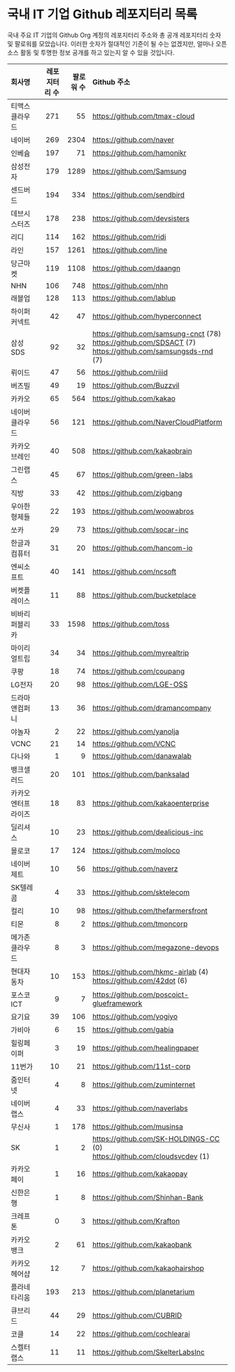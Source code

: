 # 국내 IT 기업 Github 레포지터리 목록
국내 주요 IT 기업의 Github Org 계정의 레포지터리 주소와 총 공개 레포지터리 숫자 및 팔로워를 모았습니다. 이러한 숫자가 절대적인 기준이 될 수는 없겠지만, 얼마나 오픈 소스 활동 및 투명한 정보 공개를 하고 있는지 알 수 있을 것입니다.

<!-- MARKDOWN_TABLE(GITHUB): START -->

| **회사명** | **레포지터리 수** | **팔로워 수** | **Github 주소** |
|:---|---:|---:|:---|
| 티맥스클라우드 | 271 | 55 | https://github.com/tmax-cloud |
| 네이버 | 269 | 2304 | https://github.com/naver |
| 인베슘 | 197 | 71 | https://github.com/hamonikr |
| 삼성전자 | 179 | 1289 | https://github.com/Samsung |
| 센드버드 | 194 | 334 | https://github.com/sendbird |
| 데브시스터즈 | 178 | 238 | https://github.com/devsisters |
| 리디 | 114 | 162 | https://github.com/ridi |
| 라인 | 157 | 1261 | https://github.com/line |
| 당근마켓 | 119 | 1108 | https://github.com/daangn |
| NHN | 106 | 748 | https://github.com/nhn |
| 래블업 | 128 | 113 | https://github.com/lablup |
| 하이퍼커넥트 | 42 | 47 | https://github.com/hyperconnect |
| 삼성SDS | 92 | 32 | https://github.com/samsung-cnct (78)<br />https://github.com/SDSACT (7)<br />https://github.com/samsungsds-rnd (7) |
| 뤼이드 | 47 | 56 | https://github.com/riiid |
| 버즈빌 | 49 | 19 | https://github.com/Buzzvil |
| 카카오 | 65 | 564 | https://github.com/kakao |
| 네이버클라우드 | 56 | 121 | https://github.com/NaverCloudPlatform |
| 카카오브레인 | 40 | 508 | https://github.com/kakaobrain |
| 그린랩스 | 45 | 67 | https://github.com/green-labs |
| 직방 | 33 | 42 | https://github.com/zigbang |
| 우아한형제들 | 22 | 193 | https://github.com/woowabros |
| 쏘카 | 29 | 73 | https://github.com/socar-inc |
| 한글과컴퓨터 | 31 | 20 | https://github.com/hancom-io |
| 엔씨소프트 | 40 | 141 | https://github.com/ncsoft |
| 버켓플레이스 | 11 | 88 | https://github.com/bucketplace |
| 비바리퍼블리카 | 33 | 1598 | https://github.com/toss |
| 마이리얼트립 | 34 | 34 | https://github.com/myrealtrip |
| 쿠팡 | 18 | 74 | https://github.com/coupang |
| LG전자 | 20 | 98 | https://github.com/LGE-OSS |
| 드라마앤컴퍼니 | 13 | 36 | https://github.com/dramancompany |
| 야놀자 | 2 | 22 | https://github.com/yanolja |
| VCNC | 21 | 14 | https://github.com/VCNC |
| 다나와 | 1 | 9 | https://github.com/danawalab |
| 뱅크샐러드 | 20 | 101 | https://github.com/banksalad |
| 카카오엔터프라이즈 | 18 | 83 | https://github.com/kakaoenterprise |
| 딜리셔스 | 10 | 23 | https://github.com/dealicious-inc |
| 몰로코 | 17 | 124 | https://github.com/moloco |
| 네이버제트 | 10 | 56 | https://github.com/naverz |
| SK텔레콤 | 4 | 33 | https://github.com/sktelecom |
| 컬리 | 10 | 98 | https://github.com/thefarmersfront |
| 티몬 | 8 | 2 | https://github.com/tmoncorp |
| 메가존클라우드 | 8 | 3 | https://github.com/megazone-devops |
| 현대자동차 | 10 | 153 | https://github.com/hkmc-airlab (4)<br />https://github.com/42dot (6) |
| 포스코ICT | 9 | 7 | https://github.com/poscoict-glueframework |
| 요기요 | 39 | 106 | https://github.com/yogiyo |
| 가비아 | 6 | 15 | https://github.com/gabia |
| 힐링페이퍼 | 3 | 19 | https://github.com/healingpaper |
| 11번가 | 10 | 21 | https://github.com/11st-corp |
| 줌인터넷 | 4 | 8 | https://github.com/zuminternet |
| 네이버랩스 | 4 | 33 | https://github.com/naverlabs |
| 무신사 | 1 | 178 | https://github.com/musinsa |
| SK | 1 | 2 | https://github.com/SK-HOLDINGS-CC (0)<br />https://github.com/cloudsvcdev (1) |
| 카카오페이 | 1 | 16 | https://github.com/kakaopay |
| 신한은행 | 1 | 8 | https://github.com/Shinhan-Bank |
| 크레프톤 | 0 | 3 | https://github.com/Krafton |
| 카카오뱅크 | 2 | 61 | https://github.com/kakaobank |
| 카카오헤어샵 | 12 | 7 | https://github.com/kakaohairshop |
| 플라네타리움 | 193 | 213 | https://github.com/planetarium |
| 큐브리드 | 44 | 29 | https://github.com/CUBRID |
| 코클 | 14 | 22 | https://github.com/cochlearai |
| 스켈터랩스 | 11 | 11 | https://github.com/SkelterLabsInc |

<!-- MARKDOWN_TABLE(GITHUB): END -->
